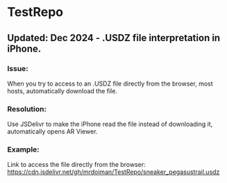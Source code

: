 # TestRepo
## Updated: Dec 2024 - .USDZ file interpretation in iPhone.

### Issue:
When you try to access to an .USDZ file directly from the browser, most hosts, automatically download the file.

### Resolution:
Use JSDelivr to make the iPhone read the file instead of downloading it, automatically opens AR Viewer.

### Example:
Link to access the file directly from the browser:
https://cdn.jsdelivr.net/gh/mrdoiman/TestRepo/sneaker_pegasustrail.usdz

